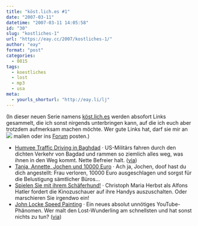 ```yaml
---
title: "köst.lich.es #1"
date: "2007-03-11"
datetime: "2007-03-11 14:05:58"
id: "30"
slug: "kostliches-1"
url: "https://eay.cc/2007/kostliches-1/"
author: "eay"
format: "post"
categories:
  - 0815
tags:
  - koestliches
  - lost
  - mp3
  - usa
meta:
  - yourls_shorturl: "http://eay.li/lj"
---
```


(In dieser neuen Serie namens [köst.lich.es](//eay.cc/taxonomy/tags/koestliches/) werden absofort Links gesammelt, die ich sonst nirgends unterbringen kann, auf die ich euch aber trotzdem aufmerksam machen möchte. Wer gute Links hat, darf sie mir an ![](/task/images/f5n7x.gif) mailen oder ins [Forum](/board/) posten.)

- [Humvee Traffic Driving in Baghdad](http://youtube.com/watch?v=Yco1deXOzN8) · US-Militärs fahren durch den dichten Verkehr von Bagdad und rammen so ziemlich alles weg, was ihnen in den Weg kommt. Nette Befreier halt. ([via](http://blog.sebastian-krauss.de/?p=325))
- [Tanja, Annette, Jochen und 10000 Euro](http://www.eazyraider.de/misc/Tanja-Antenne1.mp3) · Ach ja, Jochen, doof hast du dich angestellt: Frau verloren, 10000 Euro ausgeschlagen und sorgst für die Belustigung sämtlicher Büros...
- [Spielen Sie mit ihrem Schäferhund!](http://youtube.com/watch?v=TjVPQ_-tufg) · Christoph Maria Herbst als Alfons Hatler fordert die Kinozuschauer auf ihre Handys auszuschalten. Oder marschieren Sie irgendwo ein!
- [John Locke Speed Painting](http://youtube.com/results?search_query=john+locke+speed+painting&search=Search) · Ein neues absolut unnötiges YouTube-Phänomen. Wer malt den Lost-Wunderling am schnellsten und hat sonst nichts zu tun? ([via](http://news.antville.org/stories/1590178/))
